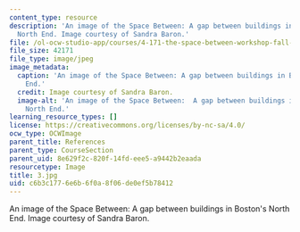 ```yaml
---
content_type: resource
description: 'An image of the Space Between: A gap between buildings in Boston''s
  North End. Image courtesy of Sandra Baron.'
file: /ol-ocw-studio-app/courses/4-171-the-space-between-workshop-fall-2004/c6b3c1776e6b6f0a8f06de0ef5b78412_3.jpg
file_size: 42171
file_type: image/jpeg
image_metadata:
  caption: 'An image of the Space Between: A gap between buildings in Boston''s North
    End.'
  credit: Image courtesy of Sandra Baron.
  image-alt: 'An image of the Space Between:  A gap between buildings in Boston''s
    North End.'
learning_resource_types: []
license: https://creativecommons.org/licenses/by-nc-sa/4.0/
ocw_type: OCWImage
parent_title: References
parent_type: CourseSection
parent_uid: 8e629f2c-820f-14fd-eee5-a9442b2eaada
resourcetype: Image
title: 3.jpg
uid: c6b3c177-6e6b-6f0a-8f06-de0ef5b78412
---
```

An image of the Space Between: A gap between buildings in Boston's North End. Image courtesy of Sandra Baron.